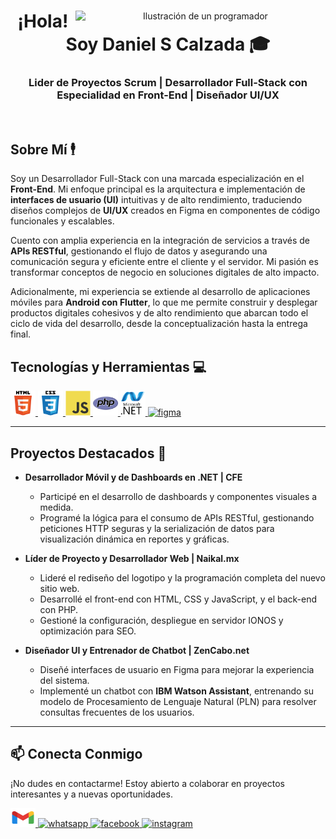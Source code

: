 <div align="center">
  <a href="https://github.com/tu-usuario">
    <img src="https://raw.githubusercontent.com/arthurspk/Social-Icons/main/PNG/Animated/Software%20Developer%20(2).png" alt="Ilustración de un programador" width="400" align="right">
  </a>
  
  <h1>
    ¡Hola! Soy Daniel S Calzada 🎓
  </h1>
  
  <h3>
   Lider de Proyectos Scrum | Desarrollador Full-Stack con Especialidad en Front-End | Diseñador UI/UX
  </h3>
</div>

<br>

## Sobre Mí 🕴️

Soy un Desarrollador Full-Stack con una marcada especialización en el **Front-End**. Mi enfoque principal es la arquitectura e implementación de **interfaces de usuario (UI)** intuitivas y de alto rendimiento, traduciendo diseños complejos de **UI/UX** creados en Figma en componentes de código funcionales y escalables.

Cuento con amplia experiencia en la integración de servicios a través de **APIs RESTful**, gestionando el flujo de datos y asegurando una comunicación segura y eficiente entre el cliente y el servidor. Mi pasión es transformar conceptos de negocio en soluciones digitales de alto impacto.

Adicionalmente, mi experiencia se extiende al desarrollo de aplicaciones móviles para **Android con Flutter**, lo que me permite construir y desplegar productos digitales cohesivos y de alto rendimiento que abarcan todo el ciclo de vida del desarrollo, desde la conceptualización hasta la entrega final.


## Tecnologías y Herramientas 💻

<p align="left">
  <a href="https://www.w3.org/html/" target="_blank"> 
    <img src="https://raw.githubusercontent.com/devicons/devicon/master/icons/html5/html5-original-wordmark.svg" alt="html5" width="40" height="40"/> 
  </a>
  <a href="https://www.w3schools.com/css/" target="_blank"> 
    <img src="https://raw.githubusercontent.com/devicons/devicon/master/icons/css3/css3-original-wordmark.svg" alt="css3" width="40" height="40"/> 
  </a>
  <a href="https://developer.mozilla.org/en-US/docs/Web/JavaScript" target="_blank"> 
    <img src="https://raw.githubusercontent.com/devicons/devicon/master/icons/javascript/javascript-original.svg" alt="javascript" width="40" height="40"/> 
  </a>
  <a href="https://www.php.net" target="_blank"> 
    <img src="https://raw.githubusercontent.com/devicons/devicon/master/icons/php/php-original.svg" alt="php" width="40" height="40"/> 
  </a>
  <a href="https://dotnet.microsoft.com/" target="_blank"> 
    <img src="https://raw.githubusercontent.com/devicons/devicon/master/icons/dot-net/dot-net-original-wordmark.svg" alt="dotnet" width="40" height="40"/> 
  </a>
  <a href="https://www.figma.com/" target="_blank"> 
    <img src="https://www.vectorlogo.zone/logos/figma/figma-icon.svg" alt="figma" width="40" height="40"/> 
  </a>
</p>

---

## Proyectos Destacados 🎯

- **Desarrollador Móvil y de Dashboards en .NET | CFE**
  - Participé en el desarrollo de dashboards y componentes visuales a medida.
  - Programé la lógica para el consumo de APIs RESTful, gestionando peticiones HTTP seguras y la serialización de datos para visualización dinámica en reportes y gráficas.

- **Líder de Proyecto y Desarrollador Web | Naikal.mx**
  - Lideré el rediseño del logotipo y la programación completa del nuevo sitio web.
  - Desarrollé el front-end con HTML, CSS y JavaScript, y el back-end con PHP.
  - Gestioné la configuración, despliegue en servidor IONOS y optimización para SEO.

- **Diseñador UI y Entrenador de Chatbot | ZenCabo.net**
  - Diseñé interfaces de usuario en Figma para mejorar la experiencia del sistema.
  - Implementé un chatbot con **IBM Watson Assistant**, entrenando su modelo de Procesamiento de Lenguaje Natural (PLN) para resolver consultas frecuentes de los usuarios.

---

## 📫 Conecta Conmigo

¡No dudes en contactarme! Estoy abierto a colaborar en proyectos interesantes y a nuevas oportunidades.

<p align="left">
  <a href="mailto:calzada.dsg@gmail.com">
    <img src="https://raw.githubusercontent.com/rahuldkjain/github-profile-readme-generator/main/src/images/icons/Social/gmail.svg" alt="gmail" width="40" height="30"/>
  </a>
  <a href="https://wa.me/525548638608" target="_blank">
    <img src="https://raw.githubusercontent.com/rahuldkjain/github-profile-readme-generator/main/src/images/icons/Social/whatsapp.svg" alt="whatsapp" width="40" height="30"/>
  </a>
  <a href="https://www.facebook.com/daniel.scgx?mibextid=ZbWKwL" target="blank">
    <img src="https://raw.githubusercontent.com/rahuldkjain/github-profile-readme-generator/main/src/images/icons/Social/facebook.svg" alt="facebook" height="30" width="40" />
  </a>
  <a href="https://www.instagram.com/iscalzada?igsh=ZnJwamg0ODBzMDFr" target="blank">
    <img src="https://raw.githubusercontent.com/rahuldkjain/github-profile-readme-generator/main/src/images/icons/Social/instagram.svg" alt="instagram" height="30" width="40" />
  </a>
</p>
